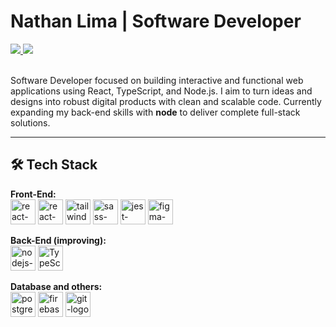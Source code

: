# Nathan Lima | Software Developer

<div align="left">
  <a href="https://www.linkedin.com/in/nathan-swe/" target="_blank" rel="noopener noreferrer nofollow">
    <img src="https://img.shields.io/badge/-LinkedIn-%230077B5?style=for-the-badge&logo=linkedin&logoColor=white" />
  </a>
  <a href="mailto:nathanls.swe@gmail.com">
    <img src="https://img.shields.io/badge/Gmail-D14836?style=for-the-badge&logo=gmail&logoColor=white" />
  </a>
</div>
<br>

<p align="left">
  Software Developer focused on building interactive and functional web applications using React, TypeScript, and Node.js. I aim to turn ideas and designs into robust digital products with clean and scalable code. Currently expanding my back-end skills with <b>node</b> to deliver complete full-stack solutions.
</p>

---

## 🛠️ Tech Stack

<p align="left">
  <b>Front-End:</b><br>
  <img title="Next" alt="react-logo" src="https://cdn.jsdelivr.net/gh/devicons/devicon@latest/icons/nextjs/nextjs-original.svg" width="40px" />
  <img title="React" alt="react-logo" src="https://cdn.jsdelivr.net/gh/devicons/devicon@latest/icons/react/react-original-wordmark.svg" width="40px" />
  <img title="Tailwind" alt="tailwind-logo" src="https://cdn.jsdelivr.net/gh/devicons/devicon@latest/icons/tailwindcss/tailwindcss-original.svg" width="40px" />
  <img title="SASS" alt="sass-logo" src="https://cdn.jsdelivr.net/gh/devicons/devicon@latest/icons/sass/sass-original.svg" width="40px" />
  <img title="Jest" alt="jest-logo" src="https://cdn.jsdelivr.net/gh/devicons/devicon@latest/icons/jest/jest-plain.svg" width="40px" />
  <img title="Figma" alt="figma-logo" src="https://cdn.jsdelivr.net/gh/devicons/devicon@latest/icons/figma/figma-original.svg" width="40px" />
</p>
<p align="left">
  <b>Back-End (improving):</b><br>
  <img title="Node.js" alt="nodejs-logo" src="https://cdn.jsdelivr.net/gh/devicons/devicon@latest/icons/nodejs/nodejs-plain-wordmark.svg" width="40px" />
  <img title="TypeScript" alt="TypeScript-logo" src="https://cdn.jsdelivr.net/gh/devicons/devicon@latest/icons/typescript/typescript-plain.svg" width="40px" />
</p>
<p align="left">
  <b>Database and others:</b><br>
  <img title="PostgreSQL" alt="postgresql-logo" src="https://cdn.jsdelivr.net/gh/devicons/devicon@latest/icons/postgresql/postgresql-plain-wordmark.svg" width="40px" />
  <img title="Firebase" alt="firebase-logo" src="https://cdn.jsdelivr.net/gh/devicons/devicon@latest/icons/firebase/firebase-original.svg" width="40px" />
  <img title="Git" alt="git-logo" src="https://cdn.jsdelivr.net/gh/devicons/devicon@latest/icons/git/git-original.svg" width="40px" />
</p>
